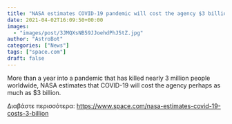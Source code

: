 ```yaml
---
title: "NASA estimates COVID-19 pandemic will cost the agency $3 billion, plus delays"
date: 2021-04-02T16:09:50+00:00
images:
  - "images/post/3JMQXsNB59JJoehdPhJ5tZ.jpg"
author: "AstroBot"
categories: ["News"]
tags: ["space.com"]
draft: false
---
```


More than a year into a pandemic that has killed nearly 3 million people worldwide, NASA estimates that COVID-19 will cost the agency perhaps as much as $3 billion. 

Διαβάστε περισσότερα: https://www.space.com/nasa-estimates-covid-19-costs-3-billion
